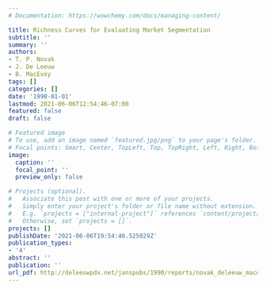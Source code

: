 ```yaml
---
# Documentation: https://wowchemy.com/docs/managing-content/

title: Richness Curves for Evaluating Market Segmentation
subtitle: ''
summary: ''
authors:
- T. P. Novak
- J. De Leeuw
- B. MacEvoy
tags: []
categories: []
date: '1990-01-01'
lastmod: 2021-06-06T12:54:46-07:00
featured: false
draft: false

# Featured image
# To use, add an image named `featured.jpg/png` to your page's folder.
# Focal points: Smart, Center, TopLeft, Top, TopRight, Left, Right, BottomLeft, Bottom, BottomRight.
image:
  caption: ''
  focal_point: ''
  preview_only: false

# Projects (optional).
#   Associate this post with one or more of your projects.
#   Simply enter your project's folder or file name without extension.
#   E.g. `projects = ["internal-project"]` references `content/project/deep-learning/index.md`.
#   Otherwise, set `projects = []`.
projects: []
publishDate: '2021-06-06T19:54:46.525029Z'
publication_types:
- '4'
abstract: ''
publication: ''
url_pdf: http://deleeuwpdx.net/janspubs/1990/reports/novak_deleeuw_macevoy_R_90.pdf
---
```

